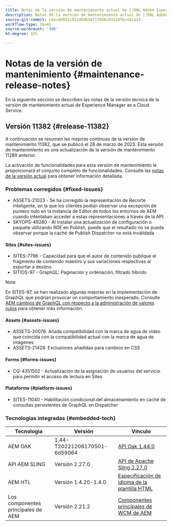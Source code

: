 ```yaml
---
title: Notas de la versión de mantenimiento actual de [!DNL Adobe Experience Manager] as a Cloud Service.
description: Notas de la versión de mantenimiento actual de [!DNL Adobe Experience Manager] as a Cloud Service.
source-git-commit: c6acdd922c052d0db5bf1f05bc03329fbc44ca33
workflow-type: tm+mt
source-wordcount: '306'
ht-degree: 32%

---
```



# Notas de la versión de mantenimiento {#maintenance-release-notes}

En la siguiente sección se describen las notas de la versión técnica de la versión de mantenimiento actual de Experience Manager as a Cloud Service.

## Versión 11382 {#release-11382}

A continuación se resumen las mejoras continuas de la versión de mantenimiento 11382, que se publicó el 28 de marzo de 2023. Esta versión de mantenimiento es una actualización de la versión de mantenimiento 11289 anterior.

La activación de funcionalidades para esta versión de mantenimiento le proporcionará el conjunto completo de funcionalidades. Consulte las [notas de la versión actual](/help/release-notes/release-notes-cloud/release-notes-current.md) para obtener información detallada.

### Problemas corregidos {#fixed-issues}

- ASSETS-21023 - Se ha corregido la representación de Recorte inteligente, en la que los clientes podían observar una excepción de puntero nulo en la instancia de Editor de todos los entornos de AEM cuando intentaban acceder a estas representaciones a través de la API.
- SKYOPS-49280 - Al instalar una actualización de configuración o paquete utilizando RDE en Publish, puede que el resultado no se pueda observar porque la caché de Publish Dispatcher no está invalidada

#### Sites {#sites-issues}

- SITES-7796 - Capacidad para que el autor de contenido publique el fragmento de contenido maestro y sus variaciones respectivas al exportar a destino
- SITIOS-97 - GraphQL: Paginación y ordenación, filtrado híbrido

>[!NOTE]
>
> En SITES-97, se han realizado algunas mejoras en la implementación de GraphQL que podrían provocar un comportamiento inesperado. Consulte [AEM cambios de GraphQL con respecto a la administración de valores nulos](https://experienceleague.adobe.com/docs/experience-cloud-kcs/kbarticles/KA-21792.html) para obtener más información.

#### Assets {#assets-issues}

- ASSETS-20076: Añada compatibilidad con la marca de agua de vídeo que coincida con la compatibilidad actual con la marca de agua de imágenes
- ASSETS-21428: Exclusiones añadidas para cambios en CSS

#### Forms {#forms-issues}

- CQ-4351502 - Actualización de la asignación de usuarios del servicio para permitir el acceso de lectura en Sites

#### Plataforma {#platform-issues}

- SITES-11040 - Habilitación condicional del almacenamiento en caché de consultas persistentes de GraphQL en Dispatcher

### Tecnologías integradas {#embedded-tech}

| Tecnología | Versión | Vínculo |
|---|---|---|
| AEM OAK | 1,44-T20221206170501-6d59064 | [API Oak 1.44.0](https://www.javadoc.io/doc/org.apache.jackrabbit/oak-api/1.44.0/index.html) |
| API AEM SLING | Versión 2.27.0 | [API de Apache Sling 2.27.0](https://www.javadoc.io/doc/org.apache.sling/org.apache.sling.api/latest/index.html) |
| AEM HTL | Versión 1.4.20-1.4.0 | [Especificación de idioma de la plantilla HTML](https://github.com/adobe/htl-spec) |
| Los componentes principales de AEM | Versión 2.21.2 | [Componentes principales de WCM de AEM](https://github.com/adobe/aem-core-wcm-components) |
